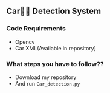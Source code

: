 ##  Car🚗🚗 Detection System

### Code Requirements
- Opencv
- Car XML(Available in repository)


### What steps you have to follow??
- Download my repository 
- And run `Car_detection.py`

